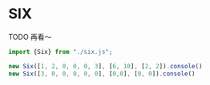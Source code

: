 # SIX

TODO 再看～

```js
import {Six} from "./six.js";

new Six([1, 2, 0, 0, 0, 3], [6, 10], [2, 2]).console()
new Six([3, 0, 0, 0, 0, 0], [0,0], [0, 0]).console()
```